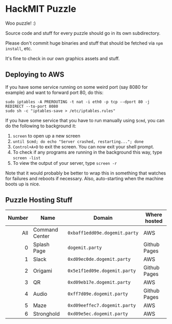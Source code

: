 # HackMIT Puzzle

Woo puzzle! :)

Source code and stuff for every puzzle should go in its own subdirectory.

Please don't commit huge binaries and stuff that should be fetched via `npm
install`, etc.

It's fine to check in our own graphics assets and stuff.

## Deploying to AWS

If you have some service running on some weird port (say 8080 for example) and
want to forward port 80, do this:

```
sudo iptables -A PREROUTING -t nat -i eth0 -p tcp --dport 80 -j REDIRECT --to-port 8080
sudo sh -c "iptables-save > /etc/iptables.rules"
```

If you have some service that you have to run manually using `$cmd`, you can do
the following to background it:

1. `screen` to open up a new screen
2. `until $cmd; do echo "Server crashed, restarting..."; done`
3. `Control+A+D` to exit the screen. You can now exit your shell prompt.
4. To check if any programs are running in the background this way, type `screen -list`
5. To view the output of your server, type `screen -r`

Note that it would probably be better to wrap this in something that watches
for failures and reboots if necessary. Also, auto-starting when the machine
boots up is nice.

## Puzzle Hosting Stuff

| Number | Name           | Domain                        | Where hosted |
| ------:| -------------- | ----------------------------- | ------------ |
|    All | Command Center | `0xbaff1edd09e.dogemit.party` | AWS          |
|      0 | Splash Page    | `dogemit.party`               | Github Pages |
|      1 | Slack          | `0xd09ec0de.dogemit.party`    | AWS          |
|      2 | Origami        | `0x5e1f1ed09e.dogemit.party`  | Github Pages |
|      3 | QR             | `0xd09eb17e.dogemit.party`    | AWS          |
|      4 | Audio          | `0xff7d09e.dogemit.party`     | Github Pages |
|      5 | Maze           | `0xd09eeffec7.dogemit.party`  | AWS          |
|      6 | Stronghold     | `0xd09e5ec.dogemit.party`     | AWS          |

